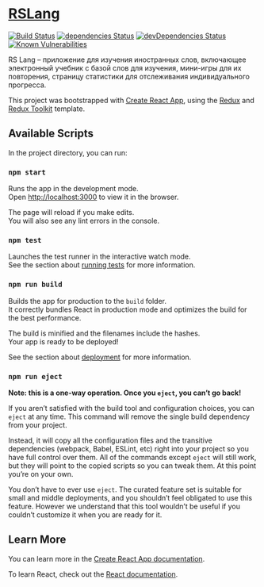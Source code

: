 # [RSLang][]

[![Build Status](https://travis-ci.com/aplatkouski/rslang.svg?branch=develop)](https://travis-ci.com/aplatkouski/rslang)
[![dependencies Status](https://status.david-dm.org/gh/aplatkouski/rslang.svg)](https://david-dm.org/aplatkouski/rslang)
[![devDependencies Status](https://status.david-dm.org/gh/aplatkouski/rslang.svg?type=dev)](https://david-dm.org/aplatkouski/rslang?type=dev)
[![Known Vulnerabilities](https://snyk.io/test/github/aplatkouski/rslang/badge.svg)](https://snyk.io/test/github/aplatkouski/rslang)

RS Lang – приложение для изучения иностранных слов, включающее электронный учебник с базой слов для изучения, мини-игры
для их повторения, страницу статистики для отслеживания индивидуального прогресса.

This project was bootstrapped with [Create React App](https://github.com/facebook/create-react-app), using
the [Redux](https://redux.js.org/) and [Redux Toolkit](https://redux-toolkit.js.org/) template.

## Available Scripts

In the project directory, you can run:

### `npm start`

Runs the app in the development mode.<br />
Open [http://localhost:3000](http://localhost:3000) to view it in the browser.

The page will reload if you make edits.<br />
You will also see any lint errors in the console.

### `npm test`

Launches the test runner in the interactive watch mode.<br />
See the section about [running tests](https://facebook.github.io/create-react-app/docs/running-tests) for more
information.

### `npm run build`

Builds the app for production to the `build` folder.<br />
It correctly bundles React in production mode and optimizes the build for the best performance.

The build is minified and the filenames include the hashes.<br />
Your app is ready to be deployed!

See the section about [deployment](https://facebook.github.io/create-react-app/docs/deployment) for more information.

### `npm run eject`

**Note: this is a one-way operation. Once you `eject`, you can’t go back!**

If you aren’t satisfied with the build tool and configuration choices, you can `eject` at any time. This command will
remove the single build dependency from your project.

Instead, it will copy all the configuration files and the transitive dependencies (webpack, Babel, ESLint, etc) right
into your project so you have full control over them. All of the commands except `eject` will still work, but they will
point to the copied scripts so you can tweak them. At this point you’re on your own.

You don’t have to ever use `eject`. The curated feature set is suitable for small and middle deployments, and you
shouldn’t feel obligated to use this feature. However we understand that this tool wouldn’t be useful if you couldn’t
customize it when you are ready for it.

## Learn More

You can learn more in
the [Create React App documentation](https://facebook.github.io/create-react-app/docs/getting-started).

To learn React, check out the [React documentation](https://reactjs.org/).

[rslang]: https://github.com/rolling-scopes-school/tasks/blob/master/tasks/react/react-rslang.md
